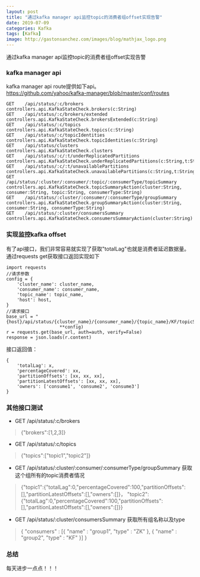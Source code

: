```yaml
---
layout: post
title: "通过kafka manager api监控topic的消费者组offset实现告警"
date: 2019-07-09
categories: Kafka
tags: [Kafka]
image: http://gastonsanchez.com/images/blog/mathjax_logo.png
---
```

通过kafka manager api监控topic的消费者组offset实现告警
<!-- more -->
### kafka manager api
kafka manager api route提供如下api。  
https://github.com/yahoo/kafka-manager/blob/master/conf/routes  
~~~
GET    /api/status/:c/brokers                               controllers.api.KafkaStateCheck.brokers(c:String)
GET    /api/status/:c/brokers/extended                      controllers.api.KafkaStateCheck.brokersExtended(c:String)
GET    /api/status/:c/topics                                controllers.api.KafkaStateCheck.topics(c:String)
GET    /api/status/:c/topicIdentities                       controllers.api.KafkaStateCheck.topicIdentities(c:String)
GET    /api/status/clusters                                 controllers.api.KafkaStateCheck.clusters
GET    /api/status/:c/:t/underReplicatedPartitions          controllers.api.KafkaStateCheck.underReplicatedPartitions(c:String,t:String)
GET    /api/status/:c/:t/unavailablePartitions              controllers.api.KafkaStateCheck.unavailablePartitions(c:String,t:String)
GET    /api/status/:cluster/:consumer/:topic/:consumerType/topicSummary   controllers.api.KafkaStateCheck.topicSummaryAction(cluster:String, consumer:String, topic:String, consumerType:String)
GET    /api/status/:cluster/:consumer/:consumerType/groupSummary          controllers.api.KafkaStateCheck.groupSummaryAction(cluster:String, consumer:String, consumerType:String)
GET    /api/status/:cluster/consumersSummary                controllers.api.KafkaStateCheck.consumersSummaryAction(cluster:String)
~~~

### 实现监控kafka offset
有了api接口，我们非常容易就实现了获取"totalLag"也就是消费者延迟数据量。
通过requests get获取接口返回实现如下
~~~
import requests
//请求参数
config = {
    'cluster_name': cluster_name,
    'consumer_name': consumer_name,
    'topic_name': topic_name,
    'host': host,
}
//请求接口
base_url = "{host}/api/status/{cluster_name}/{consumer_name}/{topic_name}/KF/topicSummary".format(
                    **config)                    
r = requests.get(base_url, auth=auth, verify=False)
response = json.loads(r.content)
~~~
接口返回值：
~~~
{
	'totalLag': x,
	'percentageCovered': xx,
	'partitionOffsets': [xx, xx, xx],
	'partitionLatestOffsets': [xx, xx, xx],
	'owners': ['consume1', 'consume2', 'consume3']
}
~~~

### 其他接口测试
* GET    /api/status/:c/brokers  
> {"brokers":[1,2,3]}   

* GET    /api/status/:c/topics
>{"topics":["topic1","topic2"]}

* GET    /api/status/:cluster/:consumer/:consumerType/groupSummary   获取这个组所有的topic消费者情况
> {"topic1":{"totalLag":0,"percentageCovered":100,"partitionOffsets":[],"partitionLatestOffsets":[],"owners":[]}，
"topic2":{"totalLag":0,"percentageCovered":100,"partitionOffsets":[],"partitionLatestOffsets":[],"owners":[]}}

* GET    /api/status/:cluster/consumersSummary   获取所有组名称以及type
> {
  "consumers" : [{
    "name" : "group1",
    "type" : "ZK"
  }, {
    "name" : "group2",
    "type" : "KF"
  }]
}

### 总结
每天进步一点点！！！